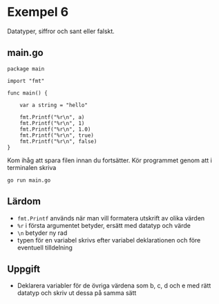 # Exempel 6

Datatyper, siffror och sant eller falskt.

## main.go

	package main

	import "fmt"

	func main() {

	    var a string = "hello"
		
	    fmt.Printf("%r\n", a)	
		fmt.Printf("%r\n", 1)
		fmt.Printf("%r\n", 1.0)	
		fmt.Printf("%r\n", true)
		fmt.Printf("%r\n", false)	
	}

Kom ihåg att spara filen innan du fortsätter. Kör programmet genom att i terminalen skriva

	go run main.go
	
## Lärdom

- `fmt.Printf` används när man vill formatera utskrift av olika värden
- `%r` i första argumentet betyder, ersätt med datatyp och värde
- `\n` betyder ny rad
- typen för en variabel skrivs efter variabel deklarationen och före eventuell tilldelning


## Uppgift

- Deklarera variabler för de övriga värdena som b, c, d och e med rätt datatyp och skriv ut dessa på samma sätt
